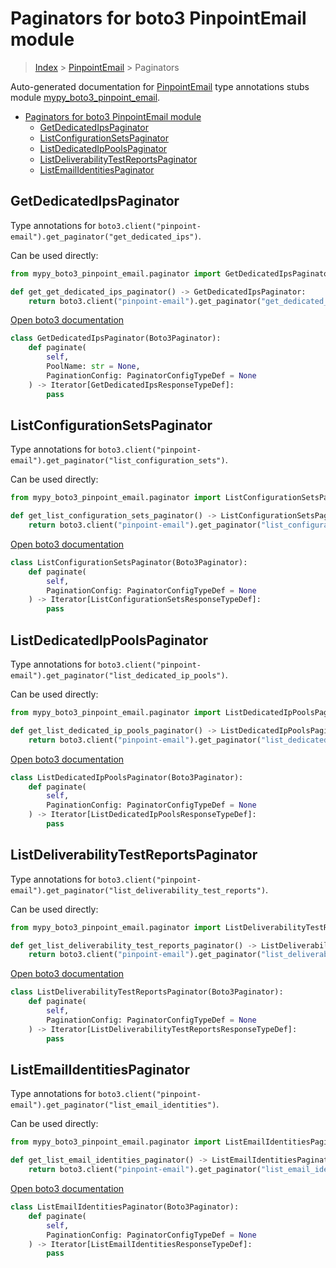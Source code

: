 # Paginators for boto3 PinpointEmail module

> [Index](../README.md) > [PinpointEmail](./README.md) > Paginators

Auto-generated documentation for [PinpointEmail](https://boto3.amazonaws.com/v1/documentation/api/latest/reference/services/pinpoint-email.html#PinpointEmail)
type annotations stubs module [mypy_boto3_pinpoint_email](https://pypi.org/project/mypy-boto3-pinpoint-email/).

- [Paginators for boto3 PinpointEmail module](#paginators-for-boto3-pinpointemail-module)
  - [GetDedicatedIpsPaginator](#getdedicatedipspaginator)
  - [ListConfigurationSetsPaginator](#listconfigurationsetspaginator)
  - [ListDedicatedIpPoolsPaginator](#listdedicatedippoolspaginator)
  - [ListDeliverabilityTestReportsPaginator](#listdeliverabilitytestreportspaginator)
  - [ListEmailIdentitiesPaginator](#listemailidentitiespaginator)

## GetDedicatedIpsPaginator

Type annotations for `boto3.client("pinpoint-email").get_paginator("get_dedicated_ips")`.

Can be used directly:

```python
from mypy_boto3_pinpoint_email.paginator import GetDedicatedIpsPaginator

def get_get_dedicated_ips_paginator() -> GetDedicatedIpsPaginator:
    return boto3.client("pinpoint-email").get_paginator("get_dedicated_ips")
```

[Open boto3 documentation](https://boto3.amazonaws.com/v1/documentation/api/latest/reference/services/pinpoint-email.html#PinpointEmail.Paginator.GetDedicatedIps)

```python
class GetDedicatedIpsPaginator(Boto3Paginator):
    def paginate(
        self,
        PoolName: str = None,
        PaginationConfig: PaginatorConfigTypeDef = None
    ) -> Iterator[GetDedicatedIpsResponseTypeDef]:
        pass
```
## ListConfigurationSetsPaginator

Type annotations for `boto3.client("pinpoint-email").get_paginator("list_configuration_sets")`.

Can be used directly:

```python
from mypy_boto3_pinpoint_email.paginator import ListConfigurationSetsPaginator

def get_list_configuration_sets_paginator() -> ListConfigurationSetsPaginator:
    return boto3.client("pinpoint-email").get_paginator("list_configuration_sets")
```

[Open boto3 documentation](https://boto3.amazonaws.com/v1/documentation/api/latest/reference/services/pinpoint-email.html#PinpointEmail.Paginator.ListConfigurationSets)

```python
class ListConfigurationSetsPaginator(Boto3Paginator):
    def paginate(
        self,
        PaginationConfig: PaginatorConfigTypeDef = None
    ) -> Iterator[ListConfigurationSetsResponseTypeDef]:
        pass
```
## ListDedicatedIpPoolsPaginator

Type annotations for `boto3.client("pinpoint-email").get_paginator("list_dedicated_ip_pools")`.

Can be used directly:

```python
from mypy_boto3_pinpoint_email.paginator import ListDedicatedIpPoolsPaginator

def get_list_dedicated_ip_pools_paginator() -> ListDedicatedIpPoolsPaginator:
    return boto3.client("pinpoint-email").get_paginator("list_dedicated_ip_pools")
```

[Open boto3 documentation](https://boto3.amazonaws.com/v1/documentation/api/latest/reference/services/pinpoint-email.html#PinpointEmail.Paginator.ListDedicatedIpPools)

```python
class ListDedicatedIpPoolsPaginator(Boto3Paginator):
    def paginate(
        self,
        PaginationConfig: PaginatorConfigTypeDef = None
    ) -> Iterator[ListDedicatedIpPoolsResponseTypeDef]:
        pass
```
## ListDeliverabilityTestReportsPaginator

Type annotations for `boto3.client("pinpoint-email").get_paginator("list_deliverability_test_reports")`.

Can be used directly:

```python
from mypy_boto3_pinpoint_email.paginator import ListDeliverabilityTestReportsPaginator

def get_list_deliverability_test_reports_paginator() -> ListDeliverabilityTestReportsPaginator:
    return boto3.client("pinpoint-email").get_paginator("list_deliverability_test_reports")
```

[Open boto3 documentation](https://boto3.amazonaws.com/v1/documentation/api/latest/reference/services/pinpoint-email.html#PinpointEmail.Paginator.ListDeliverabilityTestReports)

```python
class ListDeliverabilityTestReportsPaginator(Boto3Paginator):
    def paginate(
        self,
        PaginationConfig: PaginatorConfigTypeDef = None
    ) -> Iterator[ListDeliverabilityTestReportsResponseTypeDef]:
        pass
```
## ListEmailIdentitiesPaginator

Type annotations for `boto3.client("pinpoint-email").get_paginator("list_email_identities")`.

Can be used directly:

```python
from mypy_boto3_pinpoint_email.paginator import ListEmailIdentitiesPaginator

def get_list_email_identities_paginator() -> ListEmailIdentitiesPaginator:
    return boto3.client("pinpoint-email").get_paginator("list_email_identities")
```

[Open boto3 documentation](https://boto3.amazonaws.com/v1/documentation/api/latest/reference/services/pinpoint-email.html#PinpointEmail.Paginator.ListEmailIdentities)

```python
class ListEmailIdentitiesPaginator(Boto3Paginator):
    def paginate(
        self,
        PaginationConfig: PaginatorConfigTypeDef = None
    ) -> Iterator[ListEmailIdentitiesResponseTypeDef]:
        pass
```